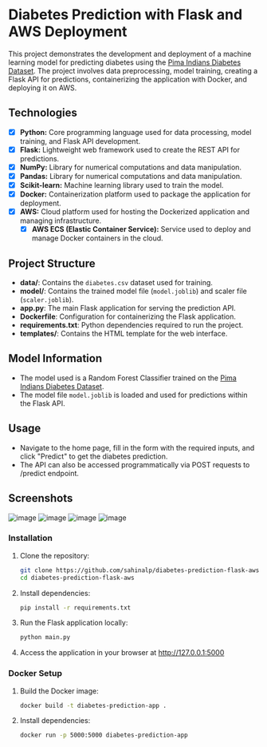 # Diabetes Prediction with Flask and AWS Deployment

This project demonstrates the development and deployment of a machine learning model for predicting diabetes using the [Pima Indians Diabetes Dataset](https://www.kaggle.com/uciml/pima-indians-diabetes-database). The project involves data preprocessing, model training, creating a Flask API for predictions, containerizing the application with Docker, and deploying it on AWS.

## Technologies

* [x] **Python:** Core programming language used for data processing, model training, and Flask API development.
* [x] **Flask:** Lightweight web framework used to create the REST API for predictions.
* [x] **NumPy:** Library for numerical computations and data manipulation.
* [x] **Pandas:** Library for numerical computations and data manipulation.
* [x] **Scikit-learn:** Machine learning library used to train the model.
* [x] **Docker:** Containerization platform used to package the application for deployment.
* [x] **AWS:** Cloud platform used for hosting the Dockerized application and managing infrastructure.
  * [x] **AWS ECS (Elastic Container Service):** Service used to deploy and manage Docker containers in the cloud.

## Project Structure

- **data/**: Contains the `diabetes.csv` dataset used for training.
- **model/**: Contains the trained model file (`model.joblib`) and scaler file (`scaler.joblib`).
- **app.py**: The main Flask application for serving the prediction API.
- **Dockerfile**: Configuration for containerizing the Flask application.
- **requirements.txt**: Python dependencies required to run the project.
- **templates/**: Contains the HTML template for the web interface.

## Model Information
- The model used is a Random Forest Classifier trained on the [Pima Indians Diabetes Dataset](https://www.kaggle.com/uciml/pima-indians-diabetes-database).
- The model file `model.joblib` is loaded and used for predictions within the Flask API.

## Usage

- Navigate to the home page, fill in the form with the required inputs, and click "Predict" to get the diabetes prediction.
- The API can also be accessed programmatically via POST requests to /predict endpoint.

## Screenshots
![image](https://github.com/user-attachments/assets/cc6fba0f-922f-4f13-b2e7-3f401f0f5013)
![image](https://github.com/user-attachments/assets/78a35596-2fb2-44bc-a3a1-5db4c2075e6e)
![image](https://github.com/user-attachments/assets/134867a1-5707-4246-8c76-314b362525b1)
![image](https://github.com/user-attachments/assets/bb7cb272-5763-4ec7-8ef4-aec3ed4fcdfc)


### Installation

1. Clone the repository:
   ```bash
   git clone https://github.com/sahinalp/diabetes-prediction-flask-aws.git
   cd diabetes-prediction-flask-aws
2. Install dependencies:
   ```bash
   pip install -r requirements.txt
3. Run the Flask application locally:
   ```bash
   python main.py
5. Access the application in your browser at http://127.0.0.1:5000

### Docker Setup
1. Build the Docker image:
   ```bash
   docker build -t diabetes-prediction-app .
2. Install dependencies:
   ```bash
   docker run -p 5000:5000 diabetes-prediction-app   
